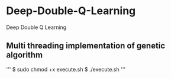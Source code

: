 # Deep-Double-Q-Learning
Deep Double Q Learning

## Multi threading implementation of genetic algorithm
'''
$ sudo chmod +x execute.sh
$ ./execute.sh
'''